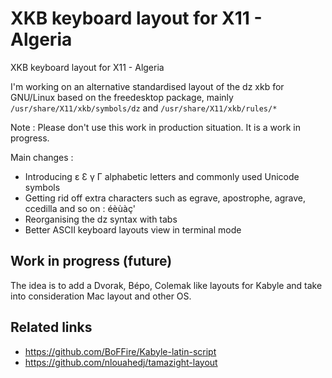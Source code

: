 # XKB keyboard layout for X11 - Algeria
XKB keyboard layout for X11 - Algeria

I'm working on an alternative standardised layout of the dz xkb for GNU/Linux based on the freedesktop package, mainly `/usr/share/X11/xkb/symbols/dz` and `/usr/share/X11/xkb/rules/*`

Note : Please don't use this work in production situation. It is a work in progress.

Main changes :

- Introducing ɛ Ɛ γ Γ alphabetic letters and commonly used Unicode symbols
- Getting rid off extra characters such as egrave, apostrophe, agrave, ccedilla and so on : éèùàç'
- Reorganising the dz syntax with tabs
- Better ASCII keyboard layouts view in terminal mode

## Work in progress (future)

The idea is to add a Dvorak, Bépo, Colemak like layouts for Kabyle and take into consideration Mac layout and other OS.

## Related links
- https://github.com/BoFFire/Kabyle-latin-script
- https://github.com/nlouahedj/tamazight-layout
